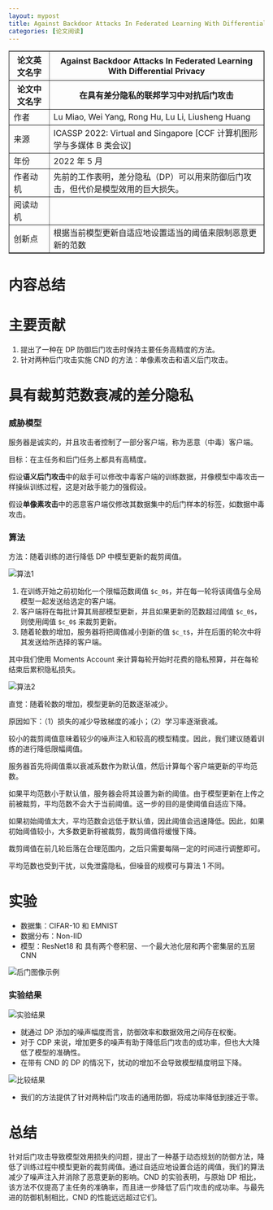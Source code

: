 ```yaml
---
layout: mypost
title: Against Backdoor Attacks In Federated Learning With Differential Privacy
categories: [论文阅读]
---
```


<table border="1">
    <tr>
        <th>论文英文名字</th>
        <th>Against Backdoor Attacks In Federated Learning With Differential Privacy</th>
    </tr>
    <tr>
        <th>论文中文名字</th>
        <th>在具有差分隐私的联邦学习中对抗后门攻击</th>
    </tr>
    <tr>
        <td>作者</td>
        <td>Lu Miao, Wei Yang, Rong Hu, Lu Li, Liusheng Huang</td>
    </tr>
    <tr>
        <td>来源</td>
        <td>ICASSP 2022: Virtual and Singapore [CCF 计算机图形学与多媒体 B 类会议]</td>
    </tr>
    <tr>
        <td>年份</td>
        <td>2022 年 5 月</td>
    </tr>
    <tr>
        <td>作者动机</td>
        <td>先前的工作表明，差分隐私（DP）可以用来防御后门攻击，但代价是模型效用的巨大损失。</td>
    </tr>
    <tr>
        <td>阅读动机</td>
        <td></td>
    </tr>
    <tr>
        <td>创新点</td>
        <td>根据当前模型更新自适应地设置适当的阈值来限制恶意更新的范数</td>
    </tr>
</table>

# 内容总结

# 主要贡献

1. 提出了一种在 DP 防御后门攻击时保持主要任务高精度的方法。
2. 针对两种后门攻击实施 CND 的方法：单像素攻击和语义后门攻击。

# 具有裁剪范数衰减的差分隐私

### 威胁模型

服务器是诚实的，并且攻击者控制了一部分客户端，称为恶意（中毒）客户端。

目标：在主任务和后门任务上都具有高精度。

假设**语义后门攻击**中的敌手可以修改中毒客户端的训练数据，并像模型中毒攻击一样操纵训练过程，这是对敌手能力的强假设。

假设**单像素攻击**中的恶意客户端仅修改其数据集中的后门样本的标签，如数据中毒攻击。

### 算法

方法：随着训练的进行降低 DP 中模型更新的裁剪阈值。

![算法1](算法1.png)

1. 在训练开始之前初始化一个限幅范数阈值 `$c_0$`，并在每一轮将该阈值与全局模型一起发送给选定的客户端。
2. 客户端将在每批计算其局部模型更新，并且如果更新的范数超过阈值 `$c_0$`，则使用阈值 `$c_0$` 来裁剪更新。
3. 随着轮数的增加，服务器将把阈值减小到新的值 `$c_t$`，并在后面的轮次中将其发送给所选择的客户端。

其中我们使用 Moments Account 来计算每轮开始时花费的隐私预算，并在每轮结束后累积隐私损失。

![算法2](算法2.png)

直觉：随着轮数的增加，模型更新的范数逐渐减少。

原因如下：（1）损失的减少导致梯度的减小；（2）学习率逐渐衰减。

较小的裁剪阈值意味着较少的噪声注入和较高的模型精度。因此，我们建议随着训练的进行降低限幅阈值。

服务器首先将阈值乘以衰减系数作为默认值，然后计算每个客户端更新的平均范数。

如果平均范数小于默认值，服务器会将其设置为新的阈值。由于模型更新在上传之前被裁剪，平均范数不会大于当前阈值。这一步的目的是使阈值自适应下降。

如果初始阈值太大，平均范数会远低于默认值，因此阈值会迅速降低。因此，如果初始阈值较小，大多数更新将被裁剪，裁剪阈值将缓慢下降。

裁剪阈值在前几轮后落在合理范围内，之后只需要每隔一定的时间进行调整即可。

平均范数也受到干扰，以免泄露隐私，但噪音的规模可与算法 1 不同。

# 实验

+ 数据集：CIFAR-10 和 EMNIST
+ 数据分布：Non-IID
+ 模型：ResNet18 和 具有两个卷积层、一个最大池化层和两个密集层的五层 CNN

![后门图像示例](后门图像示例.png)

### 实验结果

![实验结果](实验结果.png)

+ 就通过 DP 添加的噪声幅度而言，防御效率和数据效用之间存在权衡。
+ 对于 CDP 来说，增加更多的噪声有助于降低后门攻击的成功率，但也大大降低了模型的准确性。
+ 在带有 CND 的 DP 的情况下，扰动的增加不会导致模型精度明显下降。

![比较结果](比较结果.png)

+ 我们的方法提供了针对两种后门攻击的通用防御，将成功率降低到接近于零。

# 总结

针对后门攻击导致模型效用损失的问题，提出了一种基于动态规划的防御方法，降低了训练过程中模型更新的裁剪阈值。通过自适应地设置合适的阈值，我们的算法减少了噪声注入并消除了恶意更新的影响。CND 的实验表明，与原始 DP 相比，该方法不仅提高了主任务的准确率，而且进一步降低了后门攻击的成功率。与最先进的防御机制相比，CND 的性能远远超过它们。